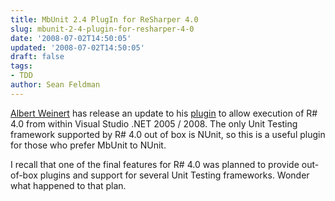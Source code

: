 ```yaml
---
title: MbUnit 2.4 PlugIn for ReSharper 4.0
slug: mbunit-2-4-plugin-for-resharper-4-0
date: '2008-07-02T14:50:05'
updated: '2008-07-02T14:50:05'
draft: false
tags:
- TDD
author: Sean Feldman
---
```



[Albert Weinert](http://der-albertcom/) has release an update to his [plugin](http://der-albert.de/archive/2008/06/13/mbunit-2.4-plugin-for-resharper-4.0-final.aspx) to allow execution of R# 4.0 from within Visual Studio .NET 2005 / 2008. The only Unit Testing framework supported by R# 4.0 out of box is NUnit, so this is a useful plugin for those who prefer MbUnit to NUnit.

I recall that one of the final features for R# 4.0 was planned to provide out-of-box plugins and support for several Unit Testing frameworks. Wonder what happened to that plan.


